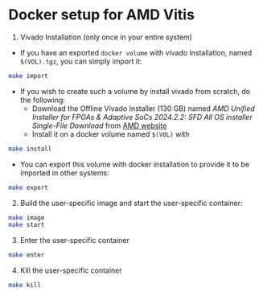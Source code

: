 # Docker setup for AMD Vitis

1. Vivado Installation (only once in your entire system)

- If you have an exported `docker volume` with vivado installation, named `$(VOL).tgz`, you can simply import it:

```bash
make import
```

- If you wish to create such a volume by install vivado from scratch, do the following:
  - Download the Offline Vivado Installer (130 GB) named _AMD Unified Installer for FPGAs & Adaptive SoCs 2024.2.2: SFD All OS installer Single-File Download_ from [AMD website](https://www.xilinx.com/support/download/index.html/content/xilinx/en/downloadNav/vivado-design-tools/2024-2.html)
  - Install it on a docker volume named `$(VOL)` with

```bash
make install
```

- You can export this volume with docker installation to provide it to be imported in other systems:

```bash
make export
```

2. Build the user-specific image and start the user-specific container:

```bash
make image
make start
```

3. Enter the user-specific container

```bash
make enter
```

4. Kill the user-specific container

```bash
make kill
```